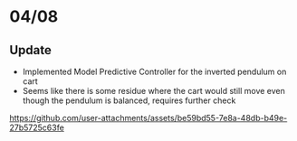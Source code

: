 # 04/08

## Update
- Implemented Model Predictive Controller for the inverted pendulum on cart
- Seems like there is some residue where the cart would still move even though the pendulum is balanced, requires further check

https://github.com/user-attachments/assets/be59bd55-7e8a-48db-b49e-27b5725c63fe